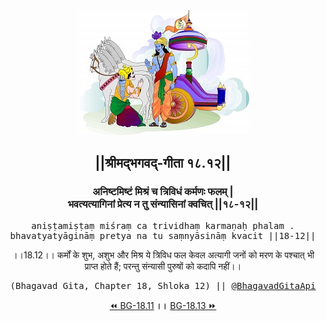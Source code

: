 <center><img src="../../asset/BG.png" alt="#API #bhagavadgitaapi #slok #nodejs #js #api #gitaapi #krishna #hinduism #vedic #ISKCON #shreemadbhagavadgita #technology"/>
<h2>||श्रीमद्‍भगवद्‍-गीता १८.१२||</h2>
<h3>अनिष्टमिष्टं मिश्रं च त्रिविधं कर्मणः फलम् |<br/>भवत्यत्यागिनां प्रेत्य न तु संन्यासिनां क्वचित् ||१८-१२||</h3>
<pre>aniṣṭamiṣṭaṃ miśraṃ ca trividhaṃ karmaṇaḥ phalam .<br/>bhavatyatyāgināṃ pretya na tu saṃnyāsināṃ kvacit ||18-12||</pre>
<p>।।18.12।। कर्मों के शुभ, अशुभ और मिश्र ये त्रिविध फल केवल अत्यागी जनों को मरण के पश्चात् भी प्राप्त होते हैं; परन्तु संन्यासी पुरुषों को कदापि नहीं।।</p>
<pre>(Bhagavad Gita, Chapter 18, Shloka 12) || <a href="https://twitter.com/bhagavadgitaapi">@BhagavadGitaApi</a></pre><a href="../../18/11">⏪  BG-18.11</a><b>        ।।        </b><a href="../../18/13">BG-18.13  ⏩</a></center></center>